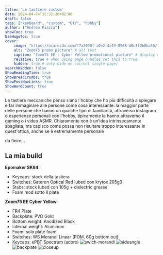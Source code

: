 ```yaml
---
title: 'Le tastiere custom'
date: 2024-04-04T15:32:20+02:00
draft: false
tags: ["keyboard", "custom", "DIY", "hobby"]
author: ["Andrea Piazza"]
showToc: true
UseHugoToc: true
cover:
    image: "https://ucarecdn.com/f7a2003f-a0e2-4a19-8968-d0c3f2b8ba50/-/format/auto/-/preview/3000x3000/-/quality/lighter/Zoom75_LCDScreen.png" # image path/url
    alt: "Zoom75 promo picture" # alt text
    caption: "Zoom75 EE - Cyber Yellow promotional picture" # display caption under cover
    relative: true # when using page bundles set this to true
    hidden: true # only hide on current single page]
searchHidden: false
ShowReadingTime: true
ShowBreadCrumbs: true
ShowPostNavLinks: true
ShowWordCount: true
---
```


Le tastiere meccaniche penso siano l'hobby che ho più difficoltà a spiegare e far immaginare alle persone come cosa interessante: la maggior parte delle persone che hanno un qualche tipo di familiarità, attraverso instagram o esperienze personali con l'hobby, tipicamente la hanno attraverso il gaming o i video ASMR. Chiaramente non è un'idea intrinsecamente sbagliata, ma capisco come possa non risultare troppo interessante in quest'ottica, anche se è estremamente personale

da finire...

## La mia build
**Epomaker SK64**:
- Keycaps: stock della tastiera 
- Switches: Gateron Optical Red lubed con krytox 205g0
- Stabs: stock lubed con 105g + dielectric grease
- Foam mod sotto il plate

**Zoom75 EE Cyber Yellow**:
- FR4 Plate
- Backplate: PVD Gold
- Bottom weight: Anodized Black
- Internal weight: Aluminum
- Foam: solo plate foam
- Switches: WS Morandi Linear (POM, 60g bottom out)
- Keycaps: ePBT Spectrum (adoro)
![swich-morandi](https://coffeekeys.eu/cdn/shop/products/MorandiSwitch_Scene01_1024x1024_92af6179-8ca8-4835-ba8e-a0c81a1c6f60.png?v=1680524787)
![sideangle](https://tinypic.host/images/2024/04/04/photo_5798596176684105935_y2.jpeg)
![backplate](https://tinypic.host/images/2024/04/04/photo_5798596176684105937_y.jpeg)
![closeup](https://tinypic.host/images/2024/04/04/photo_5798596176684105938_y.jpeg)